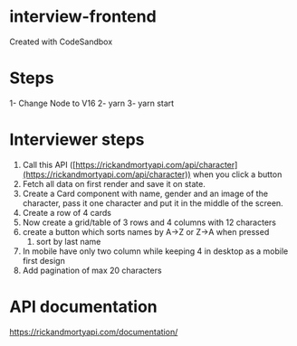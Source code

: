 # interview-frontend
Created with CodeSandbox

# Steps
1- Change Node to V16
2- yarn
3- yarn start

# Interviewer steps
1. Call this API ([https://rickandmortyapi.com/api/character](https://rickandmortyapi.com/api/character)) when you click a button
2. Fetch all data on first render and save it on state.
3. Create a Card component with name, gender and an image of the character, pass it one character and put it in the middle of the screen.
4. Create a row of 4 cards
5. Now create a grid/table of 3 rows and 4 columns with 12 characters
6. create a button which sorts names by A→Z or Z→A when pressed
    1. sort by last name
7. In mobile have only two column while keeping 4 in desktop as a mobile first design
8. Add pagination of max 20 characters

# API documentation
https://rickandmortyapi.com/documentation/
